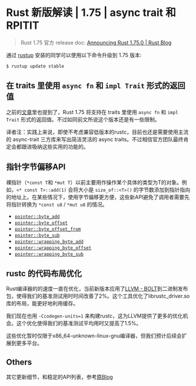 # Rust 新版解读 | 1.75 | async trait 和 RPITIT

> Rust 1.75 官方 release doc: [Announcing Rust 1.75.0 | Rust Blog](https://blog.rust-lang.org/2023/12/28/Rust-1.75.0.html)

通过 [rustup](https://www.rust-lang.org/tools/install) 安装的同学可以使用以下命令升级到 1.75 版本:

```shell
$ rustup update stable
```

## 在 traits 里使用 `async fn` 和  `impl Trait` 形式的返回值

之前的[文章](https://blog.rust-lang.org/2023/12/21/async-fn-rpit-in-traits.html)里也提到了，Rust 1.75 将支持在 traits 里使用 `async fn` 和 `impl Trait` 形式的返回值。不过如同前文所说这个版本还是有一些限制。

译者注：实践上来说，即使不考虑兼容低版本的rustc，目前也还是需要使用主流的 async-trait 三方库来写出简洁灵活的 async traits。不过相信官方团队最终肯定会都跟进吸纳这些实用的功能的。

## 指针字节偏移API

裸指针（`*const T`和 `*mut T`）以前主要用作操作某个具体的类型为T的对象。例如，`<* const T>::add(1)` 会将大小是 `size_of::<T>()` 的字节数添加到指针指向的地址上。在某些情况下，使用字节偏移更方便，这些新API避免了调用者需要先将指针转换为 `*const u8` / `*mut u8` 的情况。

* [`pointer::byte_add`](https://doc.rust-lang.org/stable/core/primitive.pointer.html#method.byte_add)
* [`pointer::byte_offset`](https://doc.rust-lang.org/stable/core/primitive.pointer.html#method.byte_offset)
* [`pointer::byte_offset_from`](https://doc.rust-lang.org/stable/core/primitive.pointer.html#method.byte_offset_from)
* [`pointer::byte_sub`](https://doc.rust-lang.org/stable/core/primitive.pointer.html#method.byte_sub)
* [`pointer::wrapping_byte_add`](https://doc.rust-lang.org/stable/core/primitive.pointer.html#method.wrapping_byte_add)
* [`pointer::wrapping_byte_offset`](https://doc.rust-lang.org/stable/core/primitive.pointer.html#method.wrapping_byte_offset)
* [`pointer::wrapping_byte_sub`](https://doc.rust-lang.org/stable/core/primitive.pointer.html#method.wrapping_byte_sub)

## rustc 的代码布局优化

Rust编译器的的速度一直在优化，当前新版本应用了[LLVM - BOLT](https://github.com/llvm/llvm-project/blob/main/bolt/README.md)到二进制发布包，使得我们的基准测试用时时间改善了2%。这个工具优化了librustc_driver.so库的布局，能更好地利用缓存。

我们现在也用 `-Ccodegen-units=1` 来构建rustc，这为LLVM提供了更多的优化机会。这个优化使得我们的基准测试平均用时又提高了1.5%。

这些优化暂时仅限于x86_64-unknown-linux-gnu编译器，但我们预计后续会扩展到更多平台。

## Others

其它更新细节，和稳定的API列表，参考[原Blog](https://blog.rust-lang.org/2023/12/28/Rust-1.75.0.html#stabilized-apis)
